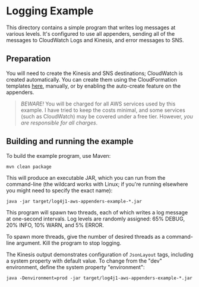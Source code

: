 # Logging Example

This directory contains a simple program that writes log messages at various levels. It's
configured to use all appenders, sending all of the messages to CloudWatch Logs and Kinesis,
and error messages to SNS.


## Preparation

You will need to create the Kinesis and SNS destinations; CloudWatch is created automatically.
You can create them using the CloudFormation templates [here](../cloudformation), manually, or
by enabling the auto-create feature on the appenders.

> *BEWARE!* You will be charged for all AWS services used by this example. I have tried to keep
  the costs minimal, and some services (such as CloudWatch) may be covered under a free tier.
  However, *you are responsible for all charges*.


## Building and running the example

To build the example program, use Maven:

    mvn clean package

This will produce an executable JAR, which you can run from the command-line (the wildcard
works with Linux; if you're running elsewhere you might need to specify the exact name):

    java -jar target/log4j1-aws-appenders-example-*.jar

This program will spawn two threads, each of which writes a log message at one-second intervals.
Log levels are randomly assigned: 65% DEBUG, 20% INFO, 10% WARN, and 5% ERROR.

To spawn more threads, give the number of desired threads as a command-line argument. Kill the
program to stop logging.

The Kinesis output demonstrates configuration of `JsonLayout` tags, including a system property
with default value. To change from the "dev" environment, define the system property "environment":

    java -Denvironment=prod -jar target/log4j1-aws-appenders-example-*.jar
